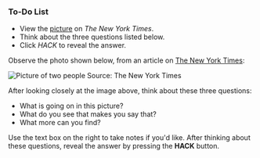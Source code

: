 

<div class="aside">
<h3>To-Do List</h3>
<ul>
  <li>View the <a href="https://www.nytimes.com/2021/02/21/learning/whats-going-on-in-this-picture-feb-22-2021.html">picture</a> on <i>The New York Times</i>. </li>
  <li>Think about the three questions listed below.</li>
  <li>Click <em>HACK</em> to reveal the answer.</li>
</ul>
</div>


Observe the photo shown below, from an article on [The New York Times](https://www.nytimes.com/2021/02/21/learning/whats-going-on-in-this-picture-feb-22-2021.html):

![Picture of two people](https://static01.nyt.com/images/2021/02/16/learning/VTS02-21-21LN/VTS02-21-21LN-jumbo.jpg?quality=90&auto=webp)
Source: The New York Times


After looking closely at the image above, think about these three questions:

- What is going on in this picture?
- What do you see that makes you say that?
- What more can you find?

Use the text box on the right to take notes if you'd like. After thinking about these questions, reveal the answer by pressing the **HACK** button.